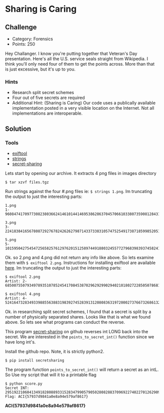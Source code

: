 
# Sharing is Caring

## Challenge
* Category: Forensics
* Points: 250


Hey Challanger. I know you're putting together that Veteran's Day presentation. Here's all the U.S. service seals straight from Wikipedia. I think you'll only need four of them to get the points across. More than that is just excessive, but it's up to you.


### Hints
* Research split secret schemes
* Four out of five secrets are required
* Additional Hint: (Sharing is Caring) Our code uses a publically available implementation posted in a very visible location on the Internet. Not all implementations are interoperable.


## Solution

### Tools
* [exiftool](https://exiftool.org/)
* [strings](https://linux.die.net/man/1/strings)
* [secret-sharing](https://github.com/blockstack/secret-sharing)

Lets start by opening our archive. It extracts 4  png files in images directory
```
$ tar xzvf files.tgz
```

Run strings against the four #.png files ie: `$ strings 1.png`. Im truncating the output to just the interesting parts:


```
1.png
1-9608474170977308238036624146101441469538628637045706610338073590812843162969037926492967854559828114435865261425719619743472419864336210874222029453059741

3.png
3-224183841656780872927678242626279871433733831057475254917387185998520511272846647279913467443558309288829498488402883425874249712684215384203475752039681175

5.png
5-1015950427545472565825761297620151258974491880324557727968398393745824130327315926142371765654543965113857776728721730398986530543452098367721676829359089545
```


Ok. so 2.png and 4.png did not return any info like above. So lets examine them with `$ exiftool 2.png`. Instructions for installing exiftool are available [here]('https://linoxide.com/linux-how-to/install-use-exiftool-linux-ubuntu-centos/'). Im truncating the output to just the interesting parts:

```
$ exiftool 2.png
Artist: 2-68500755079349789351078524541708453870296292990294021018027228505078681492284299873863659247273461856762128786874833326789786067325816477066780304059822843

$ exiftool 4.png
Artist: 4-524164732834933988556388319839274528391312080836319720002737667326861328789556912063222725295339950383555529443266354316704089242529615243887408038702736241
```

Ok. in researching split secret schemes, I found that a secret is split by a number of physically separated shares. Looks like that is what we found above. So lets see what programs can conduct the reverse.

This program [secret-sharing](https://github.com/blockstack/secret-sharing) on github reverses int LONG back into the secret. We are interested in the `points_to_secret_int()` function since we have long int's.

Install the github repo. Note, it is strictly python2.
```
$ pip install secretsharing
```
The program function `points_to_secret_int()` will return a secret as an intL. So Use my script that will it to a printable flag
```
$ python score.py
Secret INT: 29519221060413491828088933152834799057905028082883709692274022701262909290365
Flag: ACI{57937d9841a0e8a94e579af8617}
```

**ACI{57937d9841a0e8a94e579af8617}**
